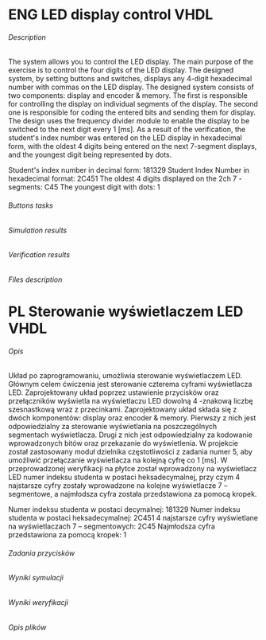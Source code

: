 # ENG LED display control VHDL
###### Description
The system allows you to control the LED display. The main purpose of the exercise is to control the four digits of the LED display. The designed system, by setting buttons and switches, displays any 4-digit hexadecimal number with commas on the LED display. The designed system consists of two components: display and encoder & memory. The first is responsible for controlling the display on individual segments of the display. The second one is responsible for coding the entered bits and sending them for display. The design uses the frequency divider module to enable the display to be switched to the next digit every 1 [ms]. As a result of the verification, the student's index number was entered on the LED display in hexadecimal form, with the oldest 4 digits being entered on the next 7-segment displays, and the youngest digit being represented by dots.

Student's index number in decimal form: 181329
Student Index Number in hexadecimal format: 2C451
The oldest 4 digits displayed on the 2ch 7 - segments: C45
The youngest digit with dots: 1

###### Buttons tasks


###### Simulation results


###### Verification results


###### Files description


# PL Sterowanie wyświetlaczem LED VHDL
###### Opis
Układ po zaprogramowaniu, umożliwia sterowanie wyświetlaczem LED. Głównym celem ćwiczenia jest sterowanie czterema cyframi wyświetlacza LED. Zaprojektowany układ poprzez ustawienie przycisków oraz przełączników wyświetla na wyświetlaczu LED dowolną 4 -znakową liczbę szesnastkową wraz z przecinkami. Zaprojektowany układ składa się z dwóch komponentów: display oraz encoder & memory. Pierwszy z nich jest odpowiedzialny za sterowanie wyświetlania na poszczególnych segmentach wyświetlacza. Drugi z nich jest odpowiedzialny za kodowanie wprowadzonych bitów oraz przekazanie do wyświetlenia. W projekcie został zastosowany moduł dzielnika częstotliwości z zadania numer 5, aby umożliwić przełączanie wyświetlacza na kolejną cyfrę co 1 [ms]. W przeprowadzonej weryfikacji na płytce został wprowadzony na wyświetlacz LED numer indeksu studenta w postaci heksadecymalnej, przy czym 4 najstarsze cyfry zostały wprowadzone na kolejne wyświetlacze 7 – segmentowe, a najmłodsza cyfra została przedstawiona za pomocą kropek.

Numer indeksu studenta w postaci decymalnej: 181329
Numer indeksu studenta w postaci heksadecymalnej: 2C451
4 najstarsze cyfry wyświetlane na wyświetlaczach 7 – segmentowych: 2C45
Najmłodsza cyfra przedstawiona za pomocą kropek: 1

###### Zadania przycisków

###### Wyniki symulacji


###### Wyniki weryfikacji


###### Opis plików
